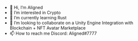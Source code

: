 - 👋 Hi, I’m Aligned
- 👀 I’m interested in Crypto
- 🌱 I’m currently learning Rust
- 💞️ I’m looking to collaborate on a Unity Engine Integration with Blockchain + NFT Avatar Marketplace
- 📫 How to reach me Discord: Aligned#7777

<!---
sangev/sangev is a ✨ special ✨ repository because its `README.md` (this file) appears on your GitHub profile.
You can click the Preview link to take a look at your changes.
--->
